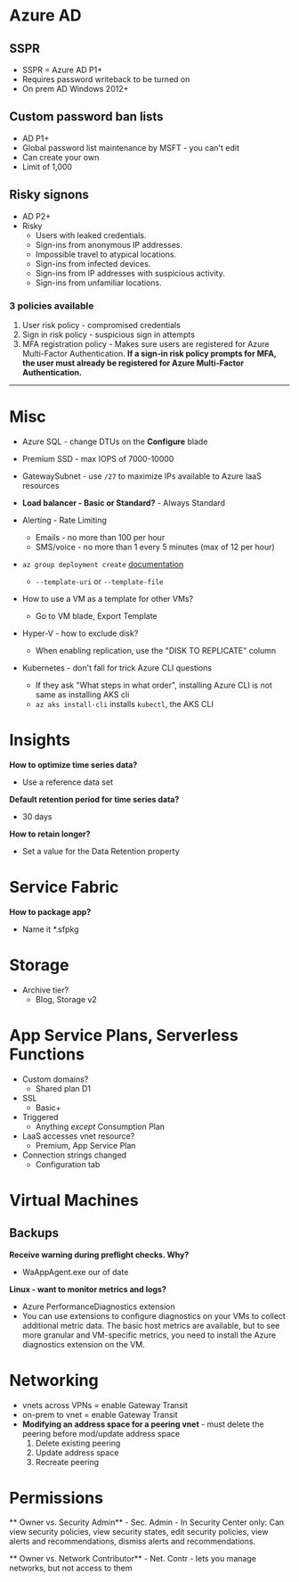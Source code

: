 # Azure AD
## SSPR
- SSPR = Azure AD P1+
- Requires password writeback to be turned on 
- On prem AD Windows 2012+

## Custom password ban lists
- AD P1+
- Global password list maintenance by MSFT - you can't edit
- Can create your own
- Limit of 1,000

## Risky signons
- AD P2+
- Risky
    - Users with leaked credentials.
    - Sign-ins from anonymous IP addresses.
    - Impossible travel to atypical locations.
    - Sign-ins from infected devices.
    - Sign-ins from IP addresses with suspicious activity.
    - Sign-ins from unfamiliar locations.
    
### 3 policies available
1. User risk policy - compromised credentials
2. Sign in risk policy - suspicious sign in attempts
3. MFA registration policy - Makes sure users are registered for Azure Multi-Factor Authentication. **If a sign-in risk policy prompts for MFA, the user must already be registered for Azure Multi-Factor Authentication.**

---

# Misc
- Azure SQL - change DTUs on the **Configure** blade
- Premium SSD - max IOPS of 7000-10000
- GatewaySubnet - use `/27` to maximize IPs available to Azure IaaS resources
- **Load balancer - Basic or Standard?** - Always Standard

- Alerting - Rate Limiting
    - Emails - no more than 100 per hour
    - SMS/voice - no more than 1 every 5 minutes (max of 12 per hour)
- `az group deployment create` [documentation](https://docs.microsoft.com/en-us/cli/azure/group/deployment?view=azure-cli-latest#az-group-deployment-create)
    - `--template-uri` or `--template-file`
- How to use a VM as a template for other VMs?
    - Go to VM blade, Export Template
- Hyper-V - how to exclude disk?
    - When enabling replication, use the "DISK TO REPLICATE" column
- Kubernetes - don't fall for trick Azure CLI questions
    - If they ask "What steps in what order", installing Azure CLI is not same as installing AKS cli
    - `az aks install-cli` installs `kubectl`, the AKS CLI
    
# Insights
**How to optimize time series data?**
- Use a reference data set

**Default retention period for time series data?**
- 30 days

**How to retain longer?**
- Set a value for the Data Retention property
    
# Service Fabric
**How to package app?**
- Name it *.sfpkg
    
# Storage
- Archive tier?
    - Blog, Storage v2
    
# App Service Plans, Serverless Functions
- Custom domains? 
    - Shared plan D1
- SSL
    - Basic+
- Triggered
    - Anything *except* Consumption Plan
- LaaS accesses vnet resource?
    - Premium, App Service Plan
- Connection strings changed   
    - Configuration tab
    
    
    
# Virtual Machines
## Backups
**Receive warning during preflight checks. Why?**
- WaAppAgent.exe our of date

**Linux - want to monitor metrics and logs?** 
- Azure PerformanceDiagnostics extension
- You can use extensions to configure diagnostics on your VMs to collect additional metric data. The basic host metrics are available, but to see more granular and VM-specific metrics, you need to install the Azure diagnostics extension on the VM.

# Networking
- vnets across VPNs = enable Gateway Transit
- on-prem to vnet = enable Gateway Transit
- **Modifying an address space for a peering vnet** - must delete the peering before mod/update address space
    1. Delete existing peering
    2. Update address space
    3. Recreate peering

# Permissions
** Owner vs. Security Admin**
    - Sec. Admin - In Security Center only: Can view security policies, view security states, edit security policies, view alerts and recommendations, dismiss alerts and recommendations.
    
** Owner vs. Network Contributor**
    - Net. Contr -  lets you manage networks, but not access to them
